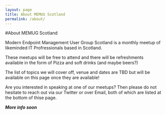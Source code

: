 ```yaml
---
layout: page
title: About MEMUG Scotland
permalink: /about/
---
```


#About MEMUG Scotland

Modern Endpoint Management User Group Scotland is a monthly meetup of likeminded IT Profressionals based in Scotland. 

These meetups will be free to attend and there will be refreshments available in the form of Pizza and soft drinks (and maybe beers?)

The list of topics we will cover off, venue and dates are TBD but will be available on this page once they are available!

Are you interested in speaking at one of our meetups? Then please do not hesitate to reach out via our Twitter or over Email, both of which are listed at the bottom of thise page.

***More info soon***